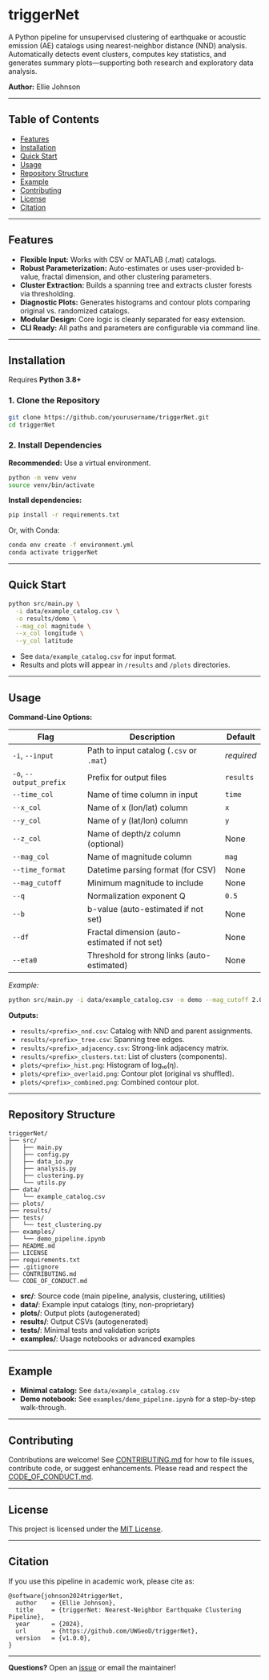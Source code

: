 # triggerNet

A Python pipeline for unsupervised clustering of earthquake or acoustic emission (AE) catalogs using nearest-neighbor distance (NND) analysis.  
Automatically detects event clusters, computes key statistics, and generates summary plots—supporting both research and exploratory data analysis.

**Author:** Ellie Johnson

---

## Table of Contents

- [Features](#features)
- [Installation](#installation)
- [Quick Start](#quick-start)
- [Usage](#usage)
- [Repository Structure](#repository-structure)
- [Example](#example)
- [Contributing](#contributing)
- [License](#license)
- [Citation](#citation)

---

## Features

- **Flexible Input:** Works with CSV or MATLAB (.mat) catalogs.
- **Robust Parameterization:** Auto-estimates or uses user-provided b-value, fractal dimension, and other clustering parameters.
- **Cluster Extraction:** Builds a spanning tree and extracts cluster forests via thresholding.
- **Diagnostic Plots:** Generates histograms and contour plots comparing original vs. randomized catalogs.
- **Modular Design:** Core logic is cleanly separated for easy extension.
- **CLI Ready:** All paths and parameters are configurable via command line.

---

## Installation

Requires **Python 3.8+**

### 1. Clone the Repository

```bash
git clone https://github.com/yourusername/triggerNet.git
cd triggerNet
````

### 2. Install Dependencies

**Recommended:** Use a virtual environment.

```bash
python -m venv venv
source venv/bin/activate
```

**Install dependencies:**

```bash
pip install -r requirements.txt
```

Or, with Conda:

```bash
conda env create -f environment.yml
conda activate triggerNet
```

---

## Quick Start

```bash
python src/main.py \
  -i data/example_catalog.csv \
  -o results/demo \
  --mag_col magnitude \
  --x_col longitude \
  --y_col latitude
```

* See `data/example_catalog.csv` for input format.
* Results and plots will appear in `/results` and `/plots` directories.

---

## Usage

**Command-Line Options:**

| Flag                    | Description                                   | Default    |
| ----------------------- | --------------------------------------------- | ---------- |
| `-i`, `--input`         | Path to input catalog (`.csv` or `.mat`)      | *required* |
| `-o`, `--output_prefix` | Prefix for output files                       | `results`  |
| `--time_col`            | Name of time column in input                  | `time`     |
| `--x_col`               | Name of x (lon/lat) column                    | `x`        |
| `--y_col`               | Name of y (lat/lon) column                    | `y`        |
| `--z_col`               | Name of depth/z column (optional)             | None       |
| `--mag_col`             | Name of magnitude column                      | `mag`      |
| `--time_format`         | Datetime parsing format (for CSV)             | None       |
| `--mag_cutoff`          | Minimum magnitude to include                  | None       |
| `--q`                   | Normalization exponent Q                      | `0.5`      |
| `--b`                   | b-value (auto-estimated if not set)           | None       |
| `--df`                  | Fractal dimension (auto-estimated if not set) | None       |
| `--eta0`                | Threshold for strong links (auto-estimated)   | None       |

*Example:*

```bash
python src/main.py -i data/example_catalog.csv -o demo --mag_cutoff 2.0
```

**Outputs:**

* `results/<prefix>_nnd.csv`: Catalog with NND and parent assignments.
* `results/<prefix>_tree.csv`: Spanning tree edges.
* `results/<prefix>_adjacency.csv`: Strong-link adjacency matrix.
* `results/<prefix>_clusters.txt`: List of clusters (components).
* `plots/<prefix>_hist.png`: Histogram of log₁₀(η).
* `plots/<prefix>_overlaid.png`: Contour plot (original vs shuffled).
* `plots/<prefix>_combined.png`: Combined contour plot.

---

## Repository Structure

```
triggerNet/
├── src/
│   ├── main.py
│   ├── config.py
│   ├── data_io.py
│   ├── analysis.py
│   ├── clustering.py
│   └── utils.py
├── data/
│   └── example_catalog.csv
├── plots/
├── results/
├── tests/
│   └── test_clustering.py
├── examples/
│   └── demo_pipeline.ipynb
├── README.md
├── LICENSE
├── requirements.txt
├── .gitignore
├── CONTRIBUTING.md
└── CODE_OF_CONDUCT.md
```

* **src/**: Source code (main pipeline, analysis, clustering, utilities)
* **data/**: Example input catalogs (tiny, non-proprietary)
* **plots/**: Output plots (autogenerated)
* **results/**: Output CSVs (autogenerated)
* **tests/**: Minimal tests and validation scripts
* **examples/**: Usage notebooks or advanced examples

---

## Example

* **Minimal catalog:** See `data/example_catalog.csv`
* **Demo notebook:** See `examples/demo_pipeline.ipynb` for a step-by-step walk-through.

---

## Contributing

Contributions are welcome!
See [CONTRIBUTING.md](CONTRIBUTING.md) for how to file issues, contribute code, or suggest enhancements.
Please read and respect the [CODE\_OF\_CONDUCT.md](CODE_OF_CONDUCT.md).

---

## License

This project is licensed under the [MIT License](LICENSE).

---

## Citation

If you use this pipeline in academic work, please cite as:

```
@software{johnson2024triggerNet,
  author    = {Ellie Johnson},
  title     = {triggerNet: Nearest-Neighbor Earthquake Clustering Pipeline},
  year      = {2024},
  url       = {https://github.com/UWGeoD/triggerNet},
  version   = {v1.0.0},
}
```

---

**Questions?**
Open an [issue](https://github.com/UWGeoD/triggerNet/issues) or email the maintainer!
